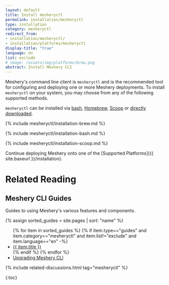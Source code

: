 ```yaml
---
layout: default
title: Install mesheryctl
permalink: installation/mesheryctl
type: installation
category: mesheryctl
redirect_from:
- installation/mesheryctl/
- installation/platforms/mesheryctl
display-title: "true"
language: en
list: exclude
# image: /assets/img/platforms/brew.png
abstract: Install Meshery CLI
---
```


Meshery's command line client is `mesheryctl` and is the recommended tool for configuring and deploying one or more Meshery deployments. To install `mesheryctl` on your system, you may choose from any of the following supported methods.

`mesheryctl` can be installed via [bash]({{site.baseurl}}/installation/bash), [Homebrew]({{site.baseurl}}/installation/linux-mac/brew), [Scoop]({{site.baseurl}}/installation/windows/scoop) or [directly downloaded](https://github.com/meshery/meshery/releases/latest).

{% include mesheryctl/installation-brew.md %}

{% include mesheryctl/installation-bash.md %}

{% include mesheryctl/installation-scoop.md %}

Continue deploying Meshery onto one of the [Supported Platforms]({{ site.baseurl }}/installation).

# Related Reading

## Meshery CLI Guides

Guides to using Meshery's various features and components.

{% assign sorted_guides = site.pages | sort: "name" %}

<ul>
  {% for item in sorted_guides %}
  {% if item.type=="guides" and item.category=="mesheryctl" and item.list!="exclude" and item.language=="en" -%}
    <li><a href="{{ site.baseurl }}{{ item.url }}">{{ item.title }}</a>
    </li>
    {% endif %}
  {% endfor %}
    <li><a href="{{ site.baseurl }}/guides/upgrade#upgrading-meshery-cli">Upgrading Meshery CLI</a></li>
</ul>

{% include related-discussions.html tag="mesheryctl" %}

{:toc}
